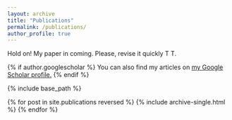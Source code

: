 ```yaml
---
layout: archive
title: "Publications"
permalink: /publications/
author_profile: true
---
```


Hold on! My paper in coming. Please, revise it quickly T T.

{% if author.googlescholar %}
  You can also find my articles on <u><a href="{{author.googlescholar}}">my Google Scholar profile</a>.</u>
{% endif %}

{% include base_path %}

{% for post in site.publications reversed %}
  {% include archive-single.html %}
{% endfor %}


